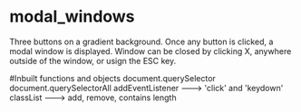 # modal_windows
Three buttons on a gradient background.
Once any button is clicked, a modal window is displayed.
Window can be closed by clicking X, anywhere outside of the window, or usign the ESC key.

#Inbuilt functions and objects
document.querySelector
document.querySelectorAll
addEventListener ---> 'click' and 'keydown'
classList ---> add, remove, contains
length
